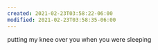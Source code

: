 ```yaml
---
created: 2021-02-23T03:58:22-06:00
modified: 2021-02-23T03:58:35-06:00
---
```


putting my knee over you when you were sleeping